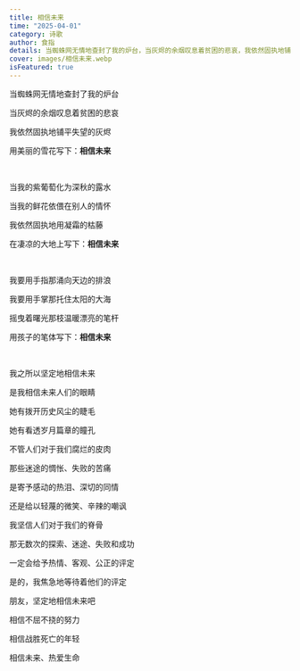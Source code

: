```yaml
---
title: 相信未来
time: "2025-04-01"
category: 诗歌
author: 食指
details: 当蜘蛛网无情地查封了我的炉台，当灰烬的余烟叹息着贫困的悲哀，我依然固执地铺平失望的灰烬...
cover: images/相信未来.webp
isFeatured: true
---
```


当蜘蛛网无情地查封了我的炉台

当灰烬的余烟叹息着贫困的悲哀

我依然固执地铺平失望的灰烬

用美丽的雪花写下：**相信未来**

<br>

当我的紫葡萄化为深秋的露水

当我的鲜花依偎在别人的情怀

我依然固执地用凝霜的枯藤

在凄凉的大地上写下：**相信未来**

<br>

我要用手指那涌向天边的排浪

我要用手掌那托住太阳的大海

摇曳着曙光那枝温暖漂亮的笔杆

用孩子的笔体写下：**相信未来**

<br>

我之所以坚定地相信未来

是我相信未来人们的眼睛

她有拨开历史风尘的睫毛

她有看透岁月篇章的瞳孔

不管人们对于我们腐烂的皮肉

那些迷途的惆怅、失败的苦痛

是寄予感动的热泪、深切的同情

还是给以轻蔑的微笑、辛辣的嘲讽

我坚信人们对于我们的脊骨

那无数次的探索、迷途、失败和成功

一定会给予热情、客观、公正的评定

是的，我焦急地等待着他们的评定

朋友，坚定地相信未来吧

相信不屈不挠的努力

相信战胜死亡的年轻

相信未来、热爱生命